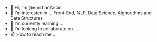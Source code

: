 - 👋 Hi, I’m @emirhanYalcin
- 👀 I’m interested in ... Front-End, NLP, Data Science, Alghorithms and Data Structures
- 🌱 I’m currently learning ... 
- 💞️ I’m looking to collaborate on ...
- 📫 How to reach me ...

<!---
emirhanYalcin/emirhanYalcin is a ✨ special ✨ repository because its `README.md` (this file) appears on your GitHub profile.
You can click the Preview link to take a look at your changes.
--->
